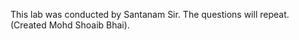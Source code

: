This lab was conducted by Santanam Sir. The questions will repeat.
                      (Created Mohd Shoaib Bhai).
